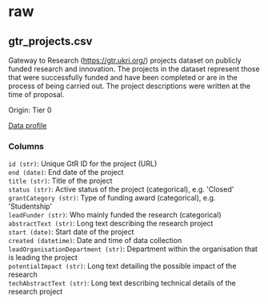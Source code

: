 # raw

## gtr_projects.csv

Gateway to Research (https://gtr.ukri.org/) projects dataset on publicly funded
research and innovation. The projects in the dataset represent those that were
successfully funded and have been completed or are in the process of being
carried out. The project descriptions were written at the time of proposal.

Origin: Tier 0

[Data profile](../reports/eda/gtr_projects_profile.html)

### Columns

`id (str)`: Unique GtR ID for the project (URL)  
`end (date)`: End date of the project  
`title (str)`: Title of the project  
`status (str)`: Active status of the project (categorical), e.g. 'Closed'  
`grantCategory (str)`: Type of funding award (categorical), e.g. 'Studentship'  
`leadFunder (str)`: Who mainly funded the research (categorical)  
`abstractText (str)`: Long text describing the research project  
`start (date)`: Start date of the project  
`created (datetime)`: Date and time of data collection  
`leadOrganisationDepartment (str)`: Department within the organisation that is leading the project  
`potentialImpact (str)`: Long text detailing the possible impact of the research  
`techAbstractText (str)`: Long text describing technical details of the research project  
